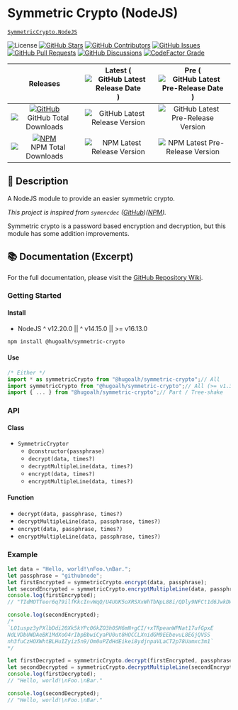 # Symmetric Crypto (NodeJS)

[`SymmetricCrypto.NodeJS`](https://github.com/hugoalh-studio/symmetric-crypto-nodejs)

![License](https://img.shields.io/static/v1?label=License&message=MIT&style=flat-square "License")
[![GitHub Stars](https://img.shields.io/github/stars/hugoalh-studio/symmetric-crypto-nodejs?label=Stars&logo=github&logoColor=ffffff&style=flat-square "GitHub Stars")](https://github.com/hugoalh-studio/symmetric-crypto-nodejs/stargazers)
[![GitHub Contributors](https://img.shields.io/github/contributors/hugoalh-studio/symmetric-crypto-nodejs?label=Contributors&logo=github&logoColor=ffffff&style=flat-square "GitHub Contributors")](https://github.com/hugoalh-studio/symmetric-crypto-nodejs/graphs/contributors)
[![GitHub Issues](https://img.shields.io/github/issues-raw/hugoalh-studio/symmetric-crypto-nodejs?label=Issues&logo=github&logoColor=ffffff&style=flat-square "GitHub Issues")](https://github.com/hugoalh-studio/symmetric-crypto-nodejs/issues)
[![GitHub Pull Requests](https://img.shields.io/github/issues-pr-raw/hugoalh-studio/symmetric-crypto-nodejs?label=Pull%20Requests&logo=github&logoColor=ffffff&style=flat-square "GitHub Pull Requests")](https://github.com/hugoalh-studio/symmetric-crypto-nodejs/pulls)
[![GitHub Discussions](https://img.shields.io/github/discussions/hugoalh-studio/symmetric-crypto-nodejs?label=Discussions&logo=github&logoColor=ffffff&style=flat-square "GitHub Discussions")](https://github.com/hugoalh-studio/symmetric-crypto-nodejs/discussions)
[![CodeFactor Grade](https://img.shields.io/codefactor/grade/github/hugoalh-studio/symmetric-crypto-nodejs?label=Grade&logo=codefactor&logoColor=ffffff&style=flat-square "CodeFactor Grade")](https://www.codefactor.io/repository/github/hugoalh-studio/symmetric-crypto-nodejs)

| **Releases** | **Latest** (![GitHub Latest Release Date](https://img.shields.io/github/release-date/hugoalh-studio/symmetric-crypto-nodejs?label=&style=flat-square "GitHub Latest Release Date")) | **Pre** (![GitHub Latest Pre-Release Date](https://img.shields.io/github/release-date-pre/hugoalh-studio/symmetric-crypto-nodejs?label=&style=flat-square "GitHub Latest Pre-Release Date")) |
|:-:|:-:|:-:|
| [![GitHub](https://img.shields.io/badge/GitHub-181717?logo=github&logoColor=ffffff&style=flat-square "GitHub")](https://github.com/hugoalh-studio/symmetric-crypto-nodejs/releases) ![GitHub Total Downloads](https://img.shields.io/github/downloads/hugoalh-studio/symmetric-crypto-nodejs/total?label=&style=flat-square "GitHub Total Downloads") | ![GitHub Latest Release Version](https://img.shields.io/github/release/hugoalh-studio/symmetric-crypto-nodejs?sort=semver&label=&style=flat-square "GitHub Latest Release Version") | ![GitHub Latest Pre-Release Version](https://img.shields.io/github/release/hugoalh-studio/symmetric-crypto-nodejs?include_prereleases&sort=semver&label=&style=flat-square "GitHub Latest Pre-Release Version") |
| [![NPM](https://img.shields.io/badge/NPM-CB3837?logo=npm&logoColor=ffffff&style=flat-square "NPM")](https://www.npmjs.com/package/@hugoalh/symmetric-crypto) ![NPM Total Downloads](https://img.shields.io/npm/dt/@hugoalh/symmetric-crypto?label=&style=flat-square "NPM Total Downloads") | ![NPM Latest Release Version](https://img.shields.io/npm/v/@hugoalh/symmetric-crypto/latest?label=&style=flat-square "NPM Latest Release Version") | ![NPM Latest Pre-Release Version](https://img.shields.io/npm/v/@hugoalh/symmetric-crypto/pre?label=&style=flat-square "NPM Latest Pre-Release Version") |

## 📝 Description

A NodeJS module to provide an easier symmetric crypto.

*This project is inspired from `symencdec` ([GitHub](https://github.com/nire0510/symencdec))([NPM](https://www.npmjs.com/package/symencdec)).*

Symmetric crypto is a password based encryption and decryption, but this module has some addition improvements.

## 📚 Documentation (Excerpt)

For the full documentation, please visit the [GitHub Repository Wiki](https://github.com/hugoalh-studio/symmetric-crypto-nodejs/wiki).

### Getting Started

#### Install

- NodeJS ^ v12.20.0 || ^ v14.15.0 || >= v16.13.0

```sh
npm install @hugoalh/symmetric-crypto
```

#### Use

```js
/* Either */
import * as symmetricCrypto from "@hugoalh/symmetric-crypto";// All
import symmetricCrypto from "@hugoalh/symmetric-crypto";// All (>= v1.3.1)
import { ... } from "@hugoalh/symmetric-crypto";// Part / Tree-shake
```

### API

#### Class

- `SymmetricCryptor`
  - `@constructor(passphrase)`
  - `decrypt(data, times?)`
  - `decryptMultipleLine(data, times?)`
  - `encrypt(data, times?)`
  - `encryptMultipleLine(data, times?)`

#### Function

- `decrypt(data, passphrase, times?)`
- `decryptMultipleLine(data, passphrase, times?)`
- `encrypt(data, passphrase, times?)`
- `encryptMultipleLine(data, passphrase, times?)`

### Example

```js
let data = "Hello, world!\nFoo.\nBar.";
let passphrase = "githubnode";
let firstEncrypted = symmetricCrypto.encrypt(data, passphrase);
let secondEncrypted = symmetricCrypto.encryptMultipleLine(data, passphrase);
console.log(firstEncrypted);
// "TIdMOTTeor6q79ilfKkcInvWqQ/U4UUK5oXRSXxWhTbNpL88i/QDly9NFCt1d6JwkDWJ0nkLGKwsWbcA6tM2yg=="

console.log(secondEncrypted);
/*
`LO1uspz3yPXlbDdi20Xk5kYPc06kZO3h0SH6mN+gCI/+xTRpeanWPNat17ufGpxE
NdLVDbUWDAeBK1MdXoO4rIbpBbwiCyaPU0ut8HOCCLXnidGM9EEbevuL8EGjQVSS
nh3fuCzHOXWhtBLHuIZyiz5n9/Om0uPZdHdEikei8ydjnpaVLaCT2p78Uamxc3m1`
*/

let firstDecrypted = symmetricCrypto.decrypt(firstEncrypted, passphrase);
let secondDecrypted = symmetricCrypto.decryptMultipleLine(secondEncrypted, passphrase);
console.log(firstDecrypted);
// "Hello, world!\nFoo.\nBar."

console.log(secondDecrypted);
// "Hello, world!\nFoo.\nBar."
```
